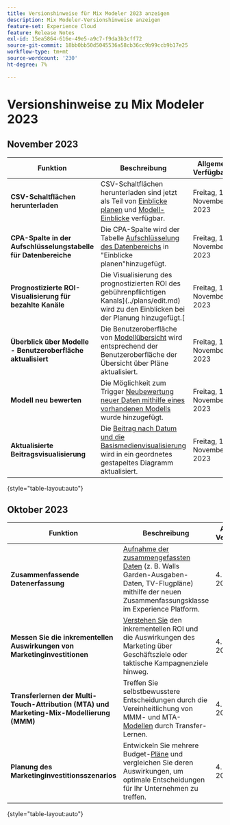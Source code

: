 ```yaml
---
title: Versionshinweise für Mix Modeler 2023 anzeigen
description: Mix Modeler-Versionshinweise anzeigen
feature-set: Experience Cloud
feature: Release Notes
exl-id: 15ea5864-616e-49e5-a9c7-f9da3b3cff72
source-git-commit: 18bb0bb50d5045536a58cb36cc9b99ccb9b17e25
workflow-type: tm+mt
source-wordcount: '230'
ht-degree: 7%

---
```


# Versionshinweise zu Mix Modeler 2023

## November 2023


| Funktion | Beschreibung | Allgemeine Verfügbarkeit |
|---|---|---|
| **CSV-Schaltflächen herunterladen** | CSV-Schaltflächen herunterladen sind jetzt als Teil von [Einblicke planen](../plans/edit.md) und [Modell-Einblicke](../models/insights.md#model-insights) verfügbar. | Freitag, 16. November 2023 |
| **CPA-Spalte in der Aufschlüsselungstabelle für Datenbereiche** | Die CPA-Spalte wird der Tabelle [Aufschlüsselung des Datenbereichs](../plans/edit.md) in &quot;Einblicke planen&quot;hinzugefügt. | Freitag, 16. November 2023 |
| **Prognostizierte ROI-Visualisierung für bezahlte Kanäle** | Die Visualisierung des prognostizierten ROI des gebührenpflichtigen Kanals](../plans/edit.md) wird zu den Einblicken bei der Planung hinzugefügt.[ | Freitag, 16. November 2023 |
| **Überblick über Modelle - Benutzeroberfläche aktualisiert** | Die Benutzeroberfläche von [Modellübersicht](../models/overview.md) wird entsprechend der Benutzeroberfläche der Übersicht über Pläne aktualisiert. | Freitag, 16. November 2023 |
| **Modell neu bewerten** | Die Möglichkeit zum Trigger [Neubewertung neuer Daten mithilfe eines vorhandenen Modells](../models/overview.md#re-score) wurde hinzugefügt. | Freitag, 16. November 2023 |
| **Aktualisierte Beitragsvisualisierung** | Die [Beitrag nach Datum und die Basismedienvisualisierung](../models/insights.md#model-insights) wird in ein geordnetes gestapeltes Diagramm aktualisiert. | Freitag, 16. November 2023 |

{style="table-layout:auto"}


## Oktober 2023

| Funktion | Beschreibung | Allgemeine Verfügbarkeit |
|---|---|---|
| **Zusammenfassende Datenerfassung** | [Aufnahme der zusammengefassten Daten](../ingest-data/overview.md) (z. B. Walls Garden-Ausgaben-Daten, TV-Flugpläne) mithilfe der neuen Zusammenfassungsklasse im Experience Platform. | 4. Oktober 2023 |
| **Messen Sie die inkrementellen Auswirkungen von Marketinginvestitionen** | [Verstehen Sie](../dashboard/overview.md) den inkrementellen ROI und die Auswirkungen des Marketing über Geschäftsziele oder taktische Kampagnenziele hinweg. | 4. Oktober 2023 |
| **Transferlernen der Multi-Touch-Attribution (MTA) und Marketing-Mix-Modellierung (MMM)** | Treffen Sie selbstbewusstere Entscheidungen durch die Vereinheitlichung von MMM- und MTA-[Modellen](../models/overview.md) durch Transfer-Lernen. | 4. Oktober 2023 |
| **Planung des Marketinginvestitionsszenarios** | Entwickeln Sie mehrere Budget-[Pläne](../plans/overview.md) und vergleichen Sie deren Auswirkungen, um optimale Entscheidungen für Ihr Unternehmen zu treffen. | 4. Oktober 2023 |

{style="table-layout:auto"}
